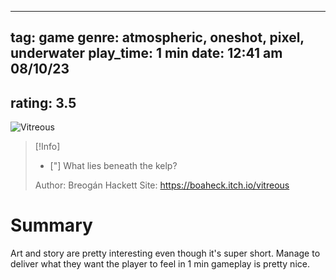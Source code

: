 
---
tag: game
genre: atmospheric, oneshot, pixel, underwater
play_time: 1 min
date: 12:41 am 08/10/23
---


rating: 3.5
---
![Vitreous](https://img.itch.zone/aW1nLzEyNzY5ODQucG5n/original/ROM1l0.png)

> [!Info]
> - ["] What lies beneath the kelp?
> 
> Author: Breogán Hackett 
> Site: https://boaheck.itch.io/vitreous


# Summary 
Art and story are pretty interesting even though it's super short. Manage to deliver what they want the player to feel in 1 min gameplay is pretty nice.
